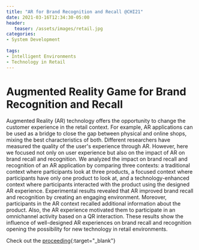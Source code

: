 ```yaml
---
title: "AR for Brand Recognition and Recall @CHI21"
date: 2021-03-16T12:34:30-05:00
header:
   teaser: /assets/images/retail.jpg
categories:
- System Development 
  
tags:
- Intelligent Environments
- Technology in Retail
---
```

# Augmented Reality Game for Brand Recognition and Recall

Augmented Reality (AR) technology offers the opportunity to change the customer experience in the retail context. 
For example, AR applications can be used as a bridge to close the gap between physical and online shops, mixing the 
best characteristics of both. Different researchers have measured the quality of the user's experience through AR. 
However, here we focused not only on user experience but also on the impact of AR on brand recall and recognition. 
We analyzed the impact on brand recall and recognition of an AR application by comparing three contexts: a traditional 
context where participants look at three products, a focused context where participants have only one product 
to look at, and a technology-enhanced context where participants interacted with the product using the designed 
AR experience. Experimental results revealed that AR improved brand recall and recognition by creating an engaging 
environment. Moreover, participants in the AR context recalled additional information about the product. 
Also, the AR experience motivated them to participate in an omnichannel activity based on a QR interaction. 
These results show the influence of well-designed AR experiences on brand recall and recognition opening the 
possibility for new technology in retail environments.

Check out the [proceeding](https://doi.org/10.1145/3411763.3451792){:target="_blank"} 